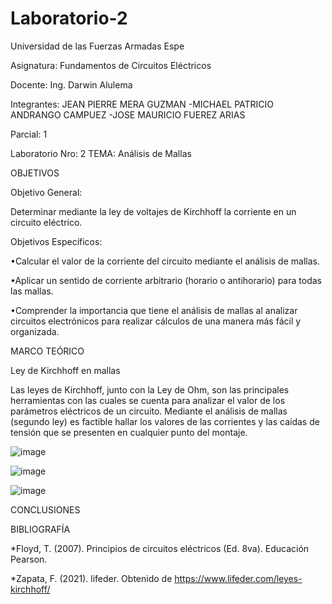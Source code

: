 # Laboratorio-2


Universidad de las Fuerzas Armadas Espe

Asignatura: Fundamentos de Circuitos Eléctricos

Docente: Ing. Darwin Alulema

Integrantes: JEAN PIERRE MERA GUZMAN -MICHAEL PATRICIO ANDRANGO CAMPUEZ -JOSE MAURICIO FUEREZ ARIAS

Parcial: 1

Laboratorio Nro: 2 TEMA: Análisis de Mallas

OBJETIVOS

Objetivo General:

Determinar mediante la ley de voltajes de Kirchhoff la corriente en un circuito eléctrico.

Objetivos Específicos:

•Calcular el valor de la corriente del circuito mediante el análisis de mallas.

•Aplicar un sentido de corriente arbitrario (horario o antihorario) para todas las mallas.

•Comprender la importancia que tiene el análisis de mallas al analizar circuitos electrónicos para realizar cálculos de una manera más fácil y organizada.

MARCO TEÓRICO 

Ley de Kirchhoff en mallas

Las leyes de Kirchhoff, junto con la Ley de Ohm, son las principales herramientas con las cuales se cuenta para analizar el valor de los parámetros eléctricos de un circuito. Mediante el análisis de mallas (segundo ley) es factible hallar los valores de las corrientes y las caídas de tensión que se presenten en cualquier punto del montaje.


![image](https://user-images.githubusercontent.com/104911658/202546392-2af22d4d-bfad-4c04-9484-726178589549.png)

![image](https://user-images.githubusercontent.com/104911658/202544301-f21c5ef3-482d-4cb2-be8c-af0e9a6c968b.png)

![image](https://user-images.githubusercontent.com/104911658/202546246-1b7b6070-c4b4-468c-a53b-3b1ab1187cfb.png)


CONCLUSIONES


BIBLIOGRAFÍA

*Floyd, T. (2007). Principios de circuitos eléctricos (Ed. 8va). Educación Pearson.

*Zapata, F. (2021). lifeder. Obtenido de https://www.lifeder.com/leyes-kirchhoff/
